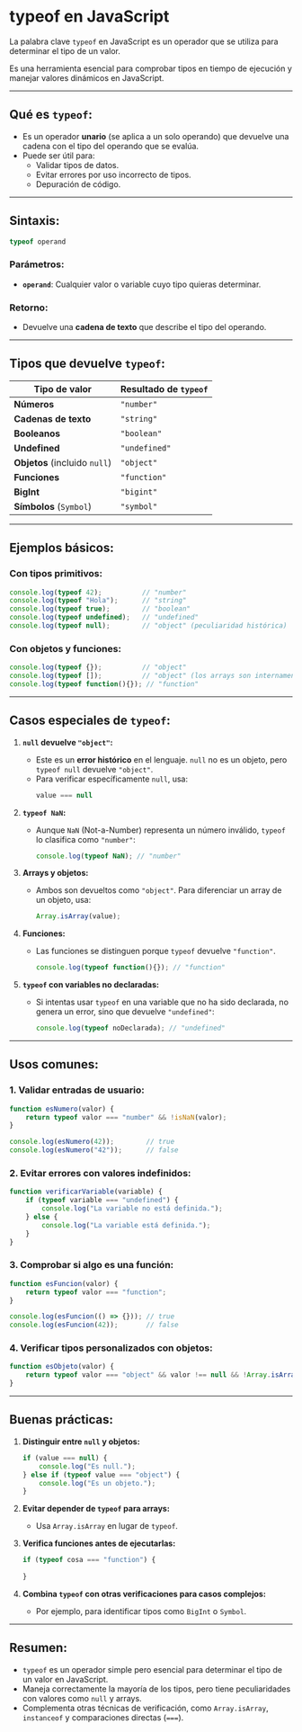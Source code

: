 
# typeof en JavaScript

La palabra clave `typeof` en JavaScript es un operador que se utiliza para determinar el tipo de un valor. 

Es una herramienta esencial para comprobar tipos en tiempo de ejecución y manejar valores dinámicos en JavaScript.

---

## **Qué es `typeof`:**

- Es un operador **unario** (se aplica a un solo operando) que devuelve una cadena con el tipo del operando que se evalúa.
- Puede ser útil para:
  - Validar tipos de datos.
  - Evitar errores por uso incorrecto de tipos.
  - Depuración de código.

---

## **Sintaxis:**

```javascript
typeof operand
```

### **Parámetros:**
- **`operand`**: Cualquier valor o variable cuyo tipo quieras determinar.

### **Retorno:**
- Devuelve una **cadena de texto** que describe el tipo del operando.

---

## **Tipos que devuelve `typeof`:**

| Tipo de valor               | Resultado de `typeof` |
|-----------------------------|------------------------|
| **Números**                 | `"number"`            |
| **Cadenas de texto**         | `"string"`            |
| **Booleanos**                | `"boolean"`           |
| **Undefined**                | `"undefined"`         |
| **Objetos** (incluido `null`) | `"object"`            |
| **Funciones**                | `"function"`          |
| **BigInt**                   | `"bigint"`            |
| **Símbolos** (`Symbol`)      | `"symbol"`            |

---

## **Ejemplos básicos:**

### **Con tipos primitivos:**
```javascript
console.log(typeof 42);          // "number"
console.log(typeof "Hola");      // "string"
console.log(typeof true);        // "boolean"
console.log(typeof undefined);   // "undefined"
console.log(typeof null);        // "object" (peculiaridad histórica)
```

### **Con objetos y funciones:**
```javascript
console.log(typeof {});          // "object"
console.log(typeof []);          // "object" (los arrays son internamente objetos)
console.log(typeof function(){}); // "function"
```

---

## **Casos especiales de `typeof`:**

1. **`null` devuelve `"object"`:**
   - Este es un **error histórico** en el lenguaje. `null` no es un objeto, pero `typeof null` devuelve `"object"`. 
   - Para verificar específicamente `null`, usa:
     ```javascript
     value === null
     ```

2. **`typeof NaN`:**
   - Aunque `NaN` (Not-a-Number) representa un número inválido, `typeof` lo clasifica como `"number"`:
     ```javascript
     console.log(typeof NaN); // "number"
     ```

3. **Arrays y objetos:**
   - Ambos son devueltos como `"object"`. Para diferenciar un array de un objeto, usa:
     ```javascript
     Array.isArray(value);
     ```

4. **Funciones:**
   - Las funciones se distinguen porque `typeof` devuelve `"function"`.
     ```javascript
     console.log(typeof function(){}); // "function"
     ```

5. **`typeof` con variables no declaradas:**
   - Si intentas usar `typeof` en una variable que no ha sido declarada, no genera un error, sino que devuelve `"undefined"`:
     ```javascript
     console.log(typeof noDeclarada); // "undefined"
     ```

---

## **Usos comunes:**

### 1. **Validar entradas de usuario:**
```javascript
function esNumero(valor) {
    return typeof valor === "number" && !isNaN(valor);
}

console.log(esNumero(42));        // true
console.log(esNumero("42"));      // false
```

### 2. **Evitar errores con valores indefinidos:**
```javascript
function verificarVariable(variable) {
    if (typeof variable === "undefined") {
        console.log("La variable no está definida.");
    } else {
        console.log("La variable está definida.");
    }
}
```

### 3. **Comprobar si algo es una función:**
```javascript
function esFuncion(valor) {
    return typeof valor === "function";
}

console.log(esFuncion(() => {})); // true
console.log(esFuncion(42));       // false
```

### 4. **Verificar tipos personalizados con objetos:**
```javascript
function esObjeto(valor) {
    return typeof valor === "object" && valor !== null && !Array.isArray(valor);
}
```

---

## **Buenas prácticas:**

1. **Distinguir entre `null` y objetos:**
   ```javascript
   if (value === null) {
       console.log("Es null.");
   } else if (typeof value === "object") {
       console.log("Es un objeto.");
   }
   ```

2. **Evitar depender de `typeof` para arrays:**
   - Usa `Array.isArray` en lugar de `typeof`.

3. **Verifica funciones antes de ejecutarlas:**
   ```javascript
   if (typeof cosa === "function") {
       
   }
   ```

4. **Combina `typeof` con otras verificaciones para casos complejos:**
   - Por ejemplo, para identificar tipos como `BigInt` o `Symbol`.

---

## **Resumen:**

- `typeof` es un operador simple pero esencial para determinar el tipo de un valor en JavaScript.
- Maneja correctamente la mayoría de los tipos, pero tiene peculiaridades con valores como `null` y arrays.
- Complementa otras técnicas de verificación, como `Array.isArray`, `instanceof` y comparaciones directas (`===`).

